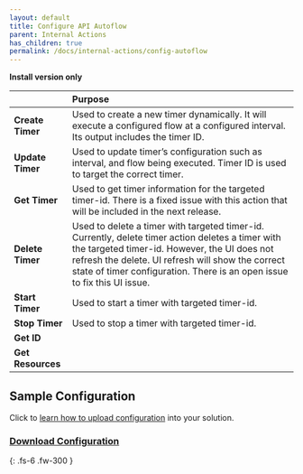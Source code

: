 ```yaml
---
layout: default
title: Configure API Autoflow
parent: Internal Actions
has_children: true
permalink: /docs/internal-actions/config-autoflow
---
```

**Install version only**


|                  | Purpose                       |
|:-----------------|:------------------------------|
| **Create Timer** | Used to create a new timer dynamically. It will execute a configured flow at a configured interval. Its output includes the timer ID. |
| **Update Timer** | Used to update timer’s configuration such as interval, and flow being executed. Timer ID is used to target the correct timer. |
| **Get Timer** | Used to get timer information for the targeted timer-id. There is a fixed issue with this action that will be included in the next release. |
| **Delete Timer** | Used to delete a timer with targeted timer-id. Currently, delete timer action deletes a timer with the targeted timer-id. However, the UI does not refresh the delete. UI refresh will show the correct state of timer configuration. There is an open issue to fix this UI issue. |
| **Start Timer** | Used to start a timer with targeted timer-id.  |
| **Stop Timer** | Used to stop a timer with targeted timer-id. |
| **Get ID** |  |
| **Get Resources** |  |


## Sample Configuration
Click to [learn how to upload configuration](https://docs.apiautoflow.com/docs/tutorial-video/course-1-basics/lesson-6-reusable-custom-actions/#download-and-upload-configuration) into your solution.

### [Download Configuration](https://docs.apiautoflow.com/assets/configs/config-autoflow-timer.json)


{: .fs-6 .fw-300 }

